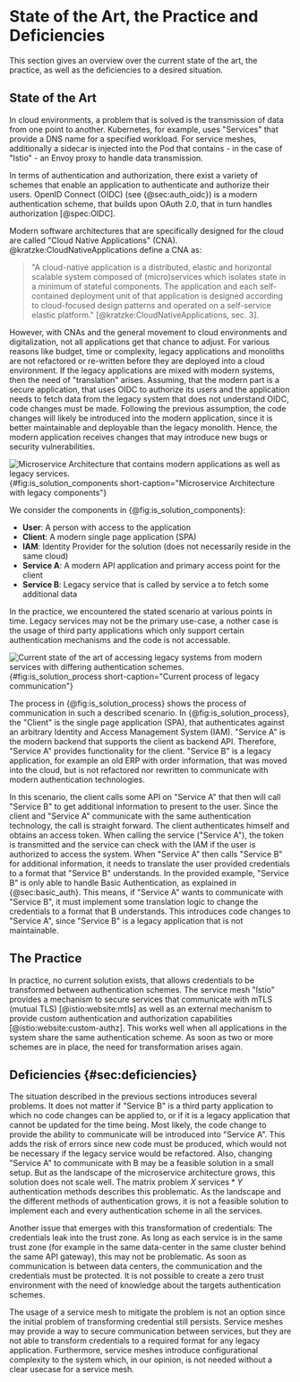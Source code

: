 # State of the Art, the Practice and Deficiencies

This section gives an overview over the current state of the
art, the practice, as well as the deficiencies to a desired situation.

## State of the Art

In cloud environments, a problem that is solved is the
transmission of data from one point to another. Kubernetes, for example,
uses "Services" that provide a DNS name for a specified workload.
For service meshes, additionally a sidecar is injected into the Pod
that contains - in the case of "Istio" - an Envoy proxy to handle data
transmission.

In terms of authentication and authorization, there exist a variety
of schemes that enable an application to authenticate and authorize
their users. OpenID Connect (OIDC) (see {@sec:auth_oidc}) is a modern authentication
scheme, that builds upon OAuth 2.0, that in turn handles authorization
[@spec:OIDC].

Modern software architectures that are specifically designed for the cloud are called
"Cloud Native Applications" (CNA). @kratzke:CloudNativeApplications define
a CNA as:

> "A cloud-native application is a distributed, elastic and horizontal
> scalable system composed of (micro)services which isolates state in a minimum
> of stateful components. The application and each self-contained deployment unit
> of that application is designed according to cloud-focused design patterns and
> operated on a self-service elastic platform." [@kratzke:CloudNativeApplications, sec. 3].

However, with CNAs and the general movement to cloud environments and digitalization, not all applications
get that chance to adjust. For various reasons like budget, time or complexity,
legacy applications and monoliths are not refactored
or re-written before they are deployed into a cloud environment. If the legacy applications
are mixed with modern systems, then the need of "translation" arises. Assuming, that
the modern part is a secure application, that uses OIDC to authorize its users
and the application needs to fetch data from the legacy system that does not understand
OIDC, code changes must be made. Following the previous assumption, the code changes
will likely be introduced into the modern application, since it is better maintainable
and deployable than the legacy monolith. Hence, the modern application receives changes
that may introduce new bugs or security vulnerabilities.

![Microservice Architecture that contains modern applications as
well as legacy services.](diagrams/component/is-solution-showcase.puml){#fig:is_solution_components
short-caption="Microservice Architecture with legacy components"}

We consider the components in {@fig:is_solution_components}:

- **User**: A person with access to the application
- **Client**: A modern single page application (SPA)
- **IAM**: Identity Provider for the solution (does not necessarily reside in the same cloud)
- **Service A**: A modern API application and primary access point for the client
- **Service B**: Legacy service that is called by service a to fetch some additional data

In the practice, we encountered the stated scenario at various points in time.
Legacy services may not be the primary use-case,
a nother case is the usage of third party applications which only support
certain authentication mechanisms and the code is not accessable.

![Current state of the art of accessing legacy systems from
modern services with differing authentication schemes.
](diagrams/sequences/is-solution-process.puml){#fig:is_solution_process
short-caption="Current process of legacy communication"}

The process in {@fig:is_solution_process} shows the process of communication
in such a described scenario. In
{@fig:is_solution_process}, the "Client" is the single page application (SPA),
that authenticates against an arbitrary Identity and Access Management System (IAM).
"Service A" is the modern backend that supports the client as backend API.
Therefore, "Service A" provides functionality for the client. "Service B" is
a legacy application, for example an old ERP with order information, that
was moved into the cloud, but is not refactored nor rewritten to communicate
with modern authentication technologies.

In this scenario, the client calls some API on "Service A" that then
will call "Service B" to get additional information to present to the
user. Since the client and "Service A" communicate with the same authentication
technology, the call is straight forward. The client authenticates himself
and obtains an access token. When calling the service ("Service A"),
the token is transmitted and the service can check with the IAM if the user
is authorized to access the system. When "Service A" then calls "Service B"
for additional information, it needs to translate the user provided credentials
to a format that "Service B" understands. In the provided example, "Service B"
is only able to handle Basic Authentication, as explained in {@sec:basic_auth}.
This means, if "Service A" wants to communicate with "Service B", it must implement
some translation logic to change the credentials to a format that B understands.
This introduces code changes to "Service A", since "Service B" is a legacy
application that is not maintainable.

## The Practice

In practice, no current solution exists, that allows credentials to be transformed
between authentication schemes. The service mesh "Istio" provides a mechanism to
secure services that communicate with mTLS (mutual TLS) [@istio:website:mtls] as well as an external
mechanism to provide custom authentication and authorization capabilities [@istio:website:custom-authz].
This works well when all applications in the system share the same authentication scheme.
As soon as two or more schemes are in place, the need for transformation arises again.

## Deficiencies {#sec:deficiencies}

The situation described in the previous sections introduces several problems.
It does not matter if "Service B" is a third party application to which
no code changes can be applied to, or if it is a legacy application that
cannot be updated for the time being. Most likely, the code change to provide
the ability to communicate will be introduced into "Service A". This
adds the risk of errors since new code must be produced, which would
not be necessary if the legacy service would be refactored.
Also, changing "Service A" to communicate with B may be a feasible solution
in a small setup. But as the landscape of the microservice architecture
grows, this solution does not scale well. The matrix problem
$X \text{ services} * Y \text{ authentication methods}$ describes this
problematic. As the landscape and the different methods of authentication
grows, it is not a feasible solution to implement each and every authentication
scheme in all the services.

Another issue that emerges with this transformation of credentials:
The credentials leak into the trust zone. As long as each service
is in the same trust zone (for example in the same data-center in the same
cluster behind the same API gateway), this may not be problematic. As soon
as communication is between data centers, the communication and the credentials
must be protected. It is not possible to create a zero trust environment with
the need of knowledge about the targets authentication schemes.

The usage of a service mesh to mitigate the problem is not an option since the
initial problem of transforming credential still persists. Service meshes may
provide a way to secure communication between services, but they are not able
to transform credentials to a required format for any legacy application.
Furthermore, service meshes introduce configurational complexity to the system which, in our
opinion, is not needed without a clear usecase for a service mesh.
